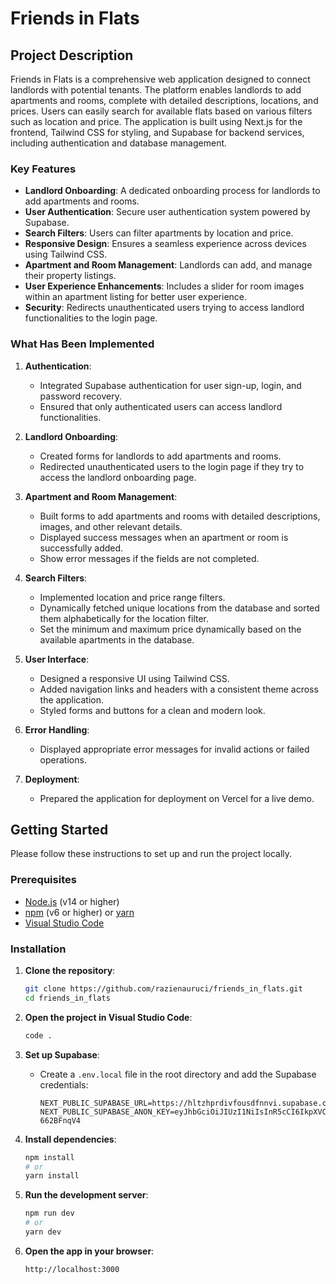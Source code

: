 # Friends in Flats

## Project Description

Friends in Flats is a comprehensive web application designed to connect landlords with potential tenants. The platform enables landlords to add apartments and rooms, complete with detailed descriptions, locations, and prices. Users can easily search for available flats based on various filters such as location and price. The application is built using Next.js for the frontend, Tailwind CSS for styling, and Supabase for backend services, including authentication and database management.

### Key Features

- **Landlord Onboarding**: A dedicated onboarding process for landlords to add apartments and rooms.
- **User Authentication**: Secure user authentication system powered by Supabase.
- **Search Filters**: Users can filter apartments by location and price.
- **Responsive Design**: Ensures a seamless experience across devices using Tailwind CSS.
- **Apartment and Room Management**: Landlords can add, and manage their property listings.
- **User Experience Enhancements**: Includes a slider for room images within an apartment listing for better user experience.
- **Security**: Redirects unauthenticated users trying to access landlord functionalities to the login page.

### What Has Been Implemented

1. **Authentication**:
    - Integrated Supabase authentication for user sign-up, login, and password recovery.
    - Ensured that only authenticated users can access landlord functionalities.

2. **Landlord Onboarding**:
    - Created forms for landlords to add apartments and rooms.
    - Redirected unauthenticated users to the login page if they try to access the landlord onboarding page.

3. **Apartment and Room Management**:
    - Built forms to add apartments and rooms with detailed descriptions, images, and other relevant details.
    - Displayed success messages when an apartment or room is successfully added.
    - Show error messages if the fields are not completed.

4. **Search Filters**:
    - Implemented location and price range filters.
    - Dynamically fetched unique locations from the database and sorted them alphabetically for the location filter.
    - Set the minimum and maximum price dynamically based on the available apartments in the database.

5. **User Interface**:
    - Designed a responsive UI using Tailwind CSS.
    - Added navigation links and headers with a consistent theme across the application.
    - Styled forms and buttons for a clean and modern look.

6. **Error Handling**:
    - Displayed appropriate error messages for invalid actions or failed operations.

7. **Deployment**:
    - Prepared the application for deployment on Vercel for a live demo.

## Getting Started

Please follow these instructions to set up and run the project locally.

### Prerequisites

- [Node.js](https://nodejs.org/en/download/) (v14 or higher)
- [npm](https://www.npmjs.com/get-npm) (v6 or higher) or [yarn](https://classic.yarnpkg.com/en/docs/install/)
- [Visual Studio Code](https://code.visualstudio.com/)

### Installation

1. **Clone the repository**:
    ```bash
    git clone https://github.com/razienauruci/friends_in_flats.git
    cd friends_in_flats
    ```

2. **Open the project in Visual Studio Code**:
    ```bash
    code .
    ```

3. **Set up Supabase**:
    - Create a `.env.local` file in the root directory and add the Supabase credentials:
        ```env
        NEXT_PUBLIC_SUPABASE_URL=https://hltzhprdivfousdfnnvi.supabase.co
        NEXT_PUBLIC_SUPABASE_ANON_KEY=eyJhbGciOiJIUzI1NiIsInR5cCI6IkpXVCJ9.eyJpc3MiOiJzdXBhYmFzZSIsInJlZiI6ImhsdHpocHJkaXZmb3VzZGZubnZpIiwicm9sZSI6ImFub24iLCJpYXQiOjE3MjE0MDg2MTgsImV4cCI6MjAzNjk4NDYxOH0.kUlC_LaE6WcrjrMu0F5ZtAUVtsCujhlP1-662BFnqV4
        ```
4. **Install dependencies**:
    ```bash
    npm install
    # or
    yarn install
    ```

5. **Run the development server**:
    ```bash
    npm run dev
    # or
    yarn dev
    ```

6. **Open the app in your browser**:
    ```bash
    http://localhost:3000
    ```
